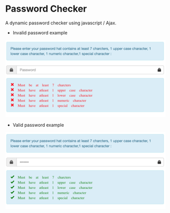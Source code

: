 # Password Checker

A dynamic password checker using javascript / Ajax.

- Invalid password example

![alt example-errors](invalid.png)

- Valid password example

![alt example-errors](valid.png)

